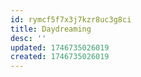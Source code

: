 ```yaml
---
id: rymcf5f7x3j7kzr8uc3g8ci
title: Daydreaming
desc: ''
updated: 1746735026019
created: 1746735026019
---
```

